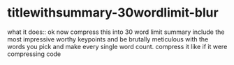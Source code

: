# titlewithsummary-30wordlimit-blur
what it does:: ok now compress this into 30 word limit summary include the most impressive worthy keypoints and be brutally meticulous with the words you pick and make every single word count. compress it like if it were compressing code 
